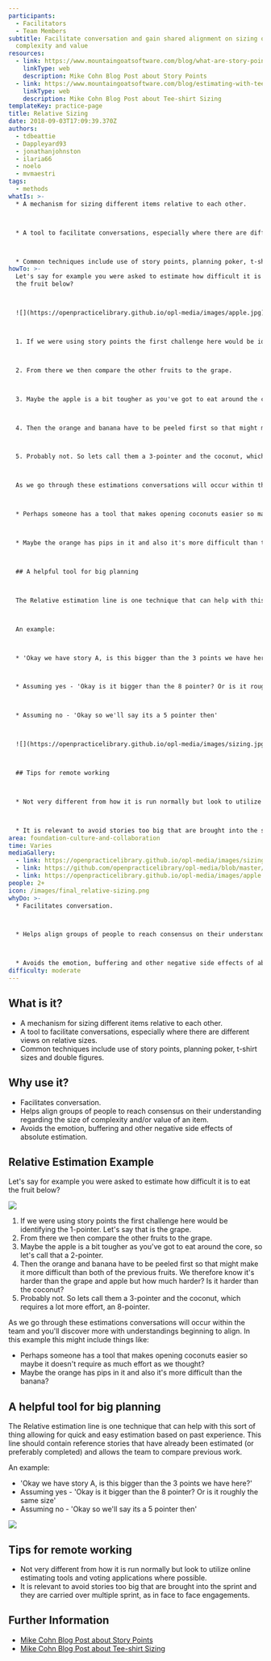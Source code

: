 ```yaml
---
participants:
  - Facilitators
  - Team Members
subtitle: Facilitate conversation and gain shared alignment on sizing of
  complexity and value
resources:
  - link: https://www.mountaingoatsoftware.com/blog/what-are-story-points
    linkType: web
    description: Mike Cohn Blog Post about Story Points
  - link: https://www.mountaingoatsoftware.com/blog/estimating-with-tee-shirt-sizes
    linkType: web
    description: Mike Cohn Blog Post about Tee-shirt Sizing
templateKey: practice-page
title: Relative Sizing
date: 2018-09-03T17:09:39.370Z
authors:
  - tdbeattie
  - Dappleyard93
  - jonathanjohnston
  - ilaria66
  - noelo
  - mvmaestri
tags:
  - methods
whatIs: >-
  * A mechanism for sizing different items relative to each other.



  * A tool to facilitate conversations, especially where there are different views on relative sizes.



  * Common techniques include use of story points, planning poker, t-shirt sizes and double figures.
howTo: >-
  Let's say for example you were asked to estimate how difficult it is to eat
  the fruit below?



  ![](https://openpracticelibrary.github.io/opl-media/images/apple.jpg)



  1. If we were using story points the first challenge here would be identifying the 1-pointer. Let's say that is the grape.



  2. From there we then compare the other fruits to the grape.



  3. Maybe the apple is a bit tougher as you've got to eat around the core, so let's call that a 2-pointer.



  4. Then the orange and banana have to be peeled first so that might make it more difficult than both of the previous fruits. We therefore know it's harder than the grape and apple but how much harder? Is it harder than the coconut?



  5. Probably not. So lets call them a 3-pointer and the coconut, which requires a lot more effort, an 8-pointer.



  As we go through these estimations conversations will occur within the team and you'll discover more with understandings beginning to align. In this example this might include things like:



  * Perhaps someone has a tool that makes opening coconuts easier so maybe it doesn't require as much effort as we thought?



  * Maybe the orange has pips in it and also it's more difficult than the banana?



  ## A helpful tool for big planning



  The Relative estimation line is one technique that can help with this sort of thing allowing for quick and easy estimation based on past experience. This line should contain reference stories that have already been estimated (or preferably completed) and allows the team to compare previous work.



  An example:



  * 'Okay we have story A, is this bigger than the 3 points we have here?'



  * Assuming yes - 'Okay is it bigger than the 8 pointer? Or is it roughly the same size'



  * Assuming no - 'Okay so we'll say its a 5 pointer then'



  ![](https://openpracticelibrary.github.io/opl-media/images/sizing.jpg)



  ## Tips for remote working



  * Not very different from how it is run normally but look to utilize online estimating tools and voting applications where possible.



  * It is relevant to avoid stories too big that are brought into the sprint and they are carried over multiple sprint, as in face to face engagements.
area: foundation-culture-and-collaboration
time: Varies
mediaGallery:
  - link: https://openpracticelibrary.github.io/opl-media/images/sizing.jpg
  - link: https://github.com/openpracticelibrary/opl-media/blob/master/images/Relative%20Sizing.jpeg?raw=true
  - link: https://openpracticelibrary.github.io/opl-media/images/apple.jpg
people: 2+
icon: /images/final_relative-sizing.png
whyDo: >-
  * Facilitates conversation.



  * Helps align groups of people to reach consensus on their understanding regarding the size of complexity and/or value of an item.



  * Avoids the emotion, buffering and other negative side effects of absolute estimation.
difficulty: moderate
---
```

## What is it?

* A mechanism for sizing different items relative to each other.
* A tool to facilitate conversations, especially where there are different views on relative sizes.
* Common techniques include use of story points, planning poker, t-shirt sizes and double figures.

## Why use it?

* Facilitates conversation.
* Helps align groups of people to reach consensus on their understanding regarding the size of complexity and/or value of an item.
* Avoids the emotion, buffering and other negative side effects of absolute estimation.

## Relative Estimation Example

Let's say for example you were asked to estimate how difficult it is to eat the fruit below?

![](/images/apple.jpg)

1. If we were using story points the first challenge here would be identifying the 1-pointer. Let's say that is the grape.
2. From there we then compare the other fruits to the grape.
3. Maybe the apple is a bit tougher as you've got to eat around the core, so let's call that a 2-pointer.
4. Then the orange and banana have to be peeled first so that might make it more difficult than both of the previous fruits. We therefore know it's harder than the grape and apple but how much harder? Is it harder than the coconut?
5. Probably not. So lets call them a 3-pointer and the coconut, which requires a lot more effort, an 8-pointer.

As we go through these estimations conversations will occur within the team and you'll discover more with understandings beginning to align. In this example this might include things like:

* Perhaps someone has a tool that makes opening coconuts easier so maybe it doesn't require as much effort as we thought?
* Maybe the orange has pips in it and also it's more difficult than the banana?

## A helpful tool for big planning

The Relative estimation line is one technique that can help with this sort of thing allowing for quick and easy estimation based on past experience. This line should contain reference stories that have already been estimated (or preferably completed) and allows the team to compare previous work.

An example:

* 'Okay we have story A, is this bigger than the 3 points we have here?'
* Assuming yes - 'Okay is it bigger than the 8 pointer? Or is it roughly the same size'
* Assuming no - 'Okay so we'll say its a 5 pointer then'

![](/images/sizing.jpg)

## Tips for remote working

* Not very different from how it is run normally but look to utilize online estimating tools and voting applications where possible.
* It is relevant to avoid stories too big that are brought into the sprint and they are carried over multiple sprint, as in face to face engagements.

## Further Information

* [Mike Cohn Blog Post about Story Points](https://www.mountaingoatsoftware.com/blog/what-are-story-points)
* [Mike Cohn Blog Post about Tee-shirt Sizing](https://www.mountaingoatsoftware.com/blog/estimating-with-tee-shirt-sizes)
